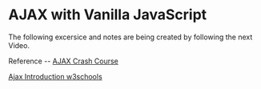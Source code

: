 # AJAX with Vanilla JavaScript

The following excersice and notes are being created by following the next Video.

Reference -- [AJAX Crash Course](https://www.youtube.com/watch?v=82hnvUYY6QA)

[Ajax Introduction w3schools](https://www.w3schools.com/xml/ajax_intro.asp)